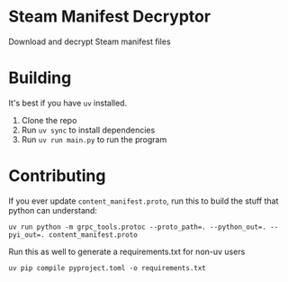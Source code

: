 # Steam Manifest Decryptor
Download and decrypt Steam manifest files 

# Building
It's best if you have `uv` installed.

1. Clone the repo
2. Run `uv sync` to install dependencies
3. Run `uv run main.py` to run the program

# Contributing

If you ever update `content_manifest.proto`, run this to build the stuff that python can understand:
```
uv run python -m grpc_tools.protoc --proto_path=. --python_out=. --pyi_out=. content_manifest.proto
```

Run this as well to generate a requirements.txt for non-uv users
```
uv pip compile pyproject.toml -o requirements.txt
```
